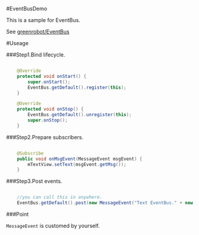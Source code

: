 #EventBusDemo

This is a sample for EventBus.

See [greenrobot/EventBus](https://github.com/greenrobot/EventBus)

#Useage

###Step1.Bind lifecycle.

```java

    @Override
    protected void onStart() {
        super.onStart();
        EventBus.getDefault().register(this);
    }

    @Override
    protected void onStop() {
        EventBus.getDefault().unregister(this);
        super.onStop();
    }

```

###Step2.Prepare subscribers.

```java

    @Subscribe
    public void onMsgEvent(MessageEvent msgEvent) {
        mTextView.setText(msgEvent.getMsg());
    }

```

###Step3.Post events.

```java

    //you can call this in anywhere.
    EventBus.getDefault().post(new MessageEvent("Text EventBus." + new Date()));

```

###Point

`MessageEvent` is customed by yourself. 